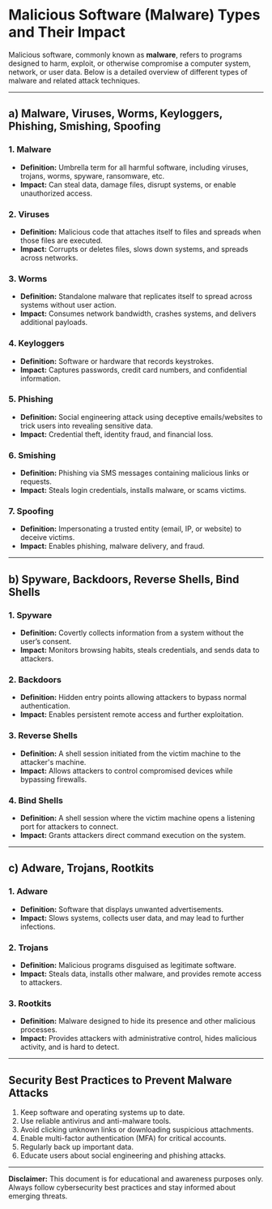 
# Malicious Software (Malware) Types and Their Impact

Malicious software, commonly known as **malware**, refers to programs designed to harm, exploit, or otherwise compromise a computer system, network, or user data. Below is a detailed overview of different types of malware and related attack techniques.

---

## **a) Malware, Viruses, Worms, Keyloggers, Phishing, Smishing, Spoofing**

### **1. Malware**
- **Definition:** Umbrella term for all harmful software, including viruses, trojans, worms, spyware, ransomware, etc.
- **Impact:** Can steal data, damage files, disrupt systems, or enable unauthorized access.

### **2. Viruses**
- **Definition:** Malicious code that attaches itself to files and spreads when those files are executed.
- **Impact:** Corrupts or deletes files, slows down systems, and spreads across networks.

### **3. Worms**
- **Definition:** Standalone malware that replicates itself to spread across systems without user action.
- **Impact:** Consumes network bandwidth, crashes systems, and delivers additional payloads.

### **4. Keyloggers**
- **Definition:** Software or hardware that records keystrokes.
- **Impact:** Captures passwords, credit card numbers, and confidential information.

### **5. Phishing**
- **Definition:** Social engineering attack using deceptive emails/websites to trick users into revealing sensitive data.
- **Impact:** Credential theft, identity fraud, and financial loss.

### **6. Smishing**
- **Definition:** Phishing via SMS messages containing malicious links or requests.
- **Impact:** Steals login credentials, installs malware, or scams victims.

### **7. Spoofing**
- **Definition:** Impersonating a trusted entity (email, IP, or website) to deceive victims.
- **Impact:** Enables phishing, malware delivery, and fraud.

---

## **b) Spyware, Backdoors, Reverse Shells, Bind Shells**

### **1. Spyware**
- **Definition:** Covertly collects information from a system without the user’s consent.
- **Impact:** Monitors browsing habits, steals credentials, and sends data to attackers.

### **2. Backdoors**
- **Definition:** Hidden entry points allowing attackers to bypass normal authentication.
- **Impact:** Enables persistent remote access and further exploitation.

### **3. Reverse Shells**
- **Definition:** A shell session initiated from the victim machine to the attacker's machine.
- **Impact:** Allows attackers to control compromised devices while bypassing firewalls.

### **4. Bind Shells**
- **Definition:** A shell session where the victim machine opens a listening port for attackers to connect.
- **Impact:** Grants attackers direct command execution on the system.

---

## **c) Adware, Trojans, Rootkits**

### **1. Adware**
- **Definition:** Software that displays unwanted advertisements.
- **Impact:** Slows systems, collects user data, and may lead to further infections.

### **2. Trojans**
- **Definition:** Malicious programs disguised as legitimate software.
- **Impact:** Steals data, installs other malware, and provides remote access to attackers.

### **3. Rootkits**
- **Definition:** Malware designed to hide its presence and other malicious processes.
- **Impact:** Provides attackers with administrative control, hides malicious activity, and is hard to detect.

---

## **Security Best Practices to Prevent Malware Attacks**
1. Keep software and operating systems up to date.
2. Use reliable antivirus and anti-malware tools.
3. Avoid clicking unknown links or downloading suspicious attachments.
4. Enable multi-factor authentication (MFA) for critical accounts.
5. Regularly back up important data.
6. Educate users about social engineering and phishing attacks.

---

**Disclaimer:** This document is for educational and awareness purposes only. Always follow cybersecurity best practices and stay informed about emerging threats.

